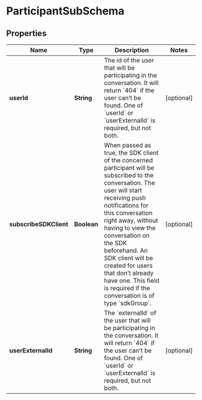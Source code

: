 

# ParticipantSubSchema


## Properties

| Name | Type | Description | Notes |
|------------ | ------------- | ------------- | -------------|
|**userId** | **String** | The id of the user that will be participating in the conversation. It will return &#x60;404&#x60; if the user can’t be found. One of &#x60;userId&#x60; or &#x60;userExternalId&#x60; is required, but not both. |  [optional] |
|**subscribeSDKClient** | **Boolean** | When passed as true, the SDK client of the concerned participant will be subscribed to the conversation. The user will start receiving push notifications for this conversation right away, without having to view the conversation on the SDK beforehand. An SDK client will be created for users that don’t already have one. This field is required if the conversation is of type &#x60;sdkGroup&#x60;. |  [optional] |
|**userExternalId** | **String** | The &#x60;externalId&#x60; of the user that will be participating in the conversation. It will return &#x60;404&#x60; if the user can’t be found. One of &#x60;userId&#x60; or &#x60;userExternalId&#x60; is required, but not both. |  [optional] |



